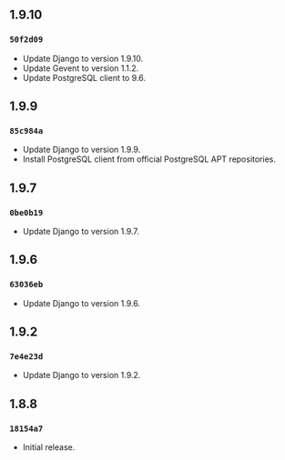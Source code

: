 ## 1.9.10

### `50f2d09`

- Update Django to version 1.9.10.
- Update Gevent to version 1.1.2.
- Update PostgreSQL client to 9.6.

## 1.9.9

### `85c984a`

- Update Django to version 1.9.9.
- Install PostgreSQL client from official PostgreSQL APT repositories.

## 1.9.7

### `0be0b19`

- Update Django to version 1.9.7.

## 1.9.6

### `63036eb`

- Update Django to version 1.9.6.

## 1.9.2

### `7e4e23d`

- Update Django to version 1.9.2.

## 1.8.8

### `18154a7`

- Initial release.
